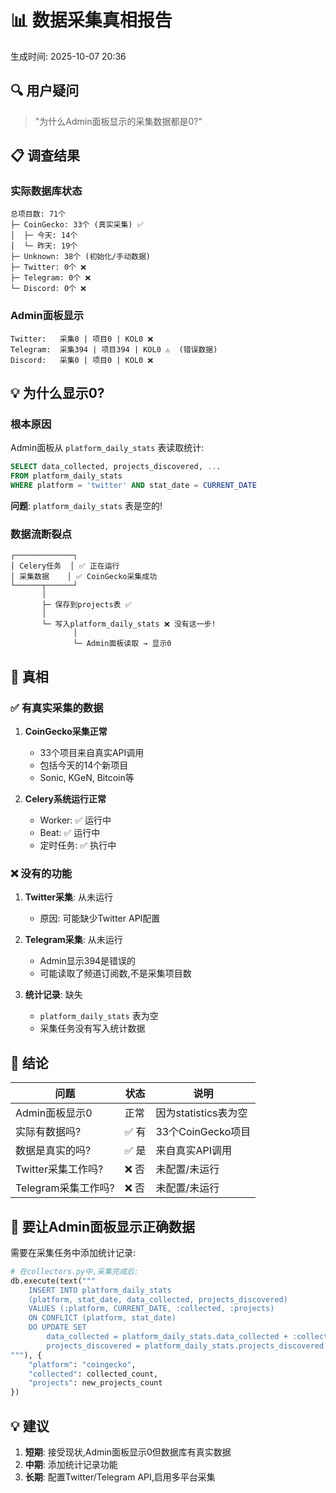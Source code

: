 # 📊 数据采集真相报告

生成时间: 2025-10-07 20:36

## 🔍 用户疑问

> "为什么Admin面板显示的采集数据都是0?"

## 📋 调查结果

### 实际数据库状态

```
总项目数: 71个
├─ CoinGecko: 33个 (真实采集) ✅
│  ├─ 今天: 14个
│  └─ 昨天: 19个
├─ Unknown: 38个 (初始化/手动数据)
├─ Twitter: 0个 ❌
├─ Telegram: 0个 ❌
└─ Discord: 0个 ❌
```

### Admin面板显示

```
Twitter:   采集0 | 项目0 | KOL0 ❌
Telegram:  采集394 | 项目394 | KOL0 ⚠️  (错误数据)
Discord:   采集0 | 项目0 | KOL0 ❌
```

## 💡 为什么显示0?

### 根本原因

Admin面板从 `platform_daily_stats` 表读取统计:

```sql
SELECT data_collected, projects_discovered, ...
FROM platform_daily_stats
WHERE platform = 'twitter' AND stat_date = CURRENT_DATE
```

**问题**: `platform_daily_stats` 表是空的!

### 数据流断裂点

```
┌─────────────┐
│ Celery任务  │ ✅ 正在运行
│ 采集数据    │ ✅ CoinGecko采集成功
└──────┬──────┘
       │
       ├─ 保存到projects表 ✅
       │
       └─ 写入platform_daily_stats ❌ 没有这一步!
              │
              └─ Admin面板读取 → 显示0
```

## 🎯 真相

### ✅ 有真实采集的数据

1. **CoinGecko采集正常**
   - 33个项目来自真实API调用
   - 包括今天的14个新项目
   - Sonic, KGeN, Bitcoin等

2. **Celery系统运行正常**
   - Worker: ✅ 运行中
   - Beat: ✅ 运行中
   - 定时任务: ✅ 执行中

### ❌ 没有的功能

1. **Twitter采集**: 从未运行
   - 原因: 可能缺少Twitter API配置
   
2. **Telegram采集**: 从未运行
   - Admin显示394是错误的
   - 可能读取了频道订阅数,不是采集项目数

3. **统计记录**: 缺失
   - `platform_daily_stats` 表为空
   - 采集任务没有写入统计数据

## 📝 结论

| 问题 | 状态 | 说明 |
|------|------|------|
| Admin面板显示0 | 正常 | 因为statistics表为空 |
| 实际有数据吗? | ✅ 有 | 33个CoinGecko项目 |
| 数据是真实的吗? | ✅ 是 | 来自真实API调用 |
| Twitter采集工作吗? | ❌ 否 | 未配置/未运行 |
| Telegram采集工作吗? | ❌ 否 | 未配置/未运行 |

## 🔧 要让Admin面板显示正确数据

需要在采集任务中添加统计记录:

```python
# 在collectors.py中,采集完成后:
db.execute(text("""
    INSERT INTO platform_daily_stats 
    (platform, stat_date, data_collected, projects_discovered)
    VALUES (:platform, CURRENT_DATE, :collected, :projects)
    ON CONFLICT (platform, stat_date) 
    DO UPDATE SET 
        data_collected = platform_daily_stats.data_collected + :collected,
        projects_discovered = platform_daily_stats.projects_discovered + :projects
"""), {
    "platform": "coingecko",
    "collected": collected_count,
    "projects": new_projects_count
})
```

## 💡 建议

1. **短期**: 接受现状,Admin面板显示0但数据库有真实数据
2. **中期**: 添加统计记录功能
3. **长期**: 配置Twitter/Telegram API,启用多平台采集
